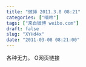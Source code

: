 ```yaml
---
title: "微博 2011.3.8 08:21"
categories: ["嘀咕"]
tags: ["来自微博 weibo.com"]
draft: false
slug: "XYHd4x"
date: "2011-03-08 08:21:00"
---
```


<p>各种无力。 O网页链接 ​​​​</p>
